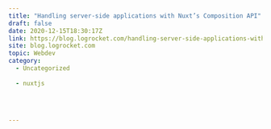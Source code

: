 ```yaml
---
title: "Handling server-side applications with Nuxt’s Composition API"
draft: false
date: 2020-12-15T18:30:17Z
link: https://blog.logrocket.com/handling-server-side-applications-with-nuxts-composition-api/?utm_medium=RSS&utm_source=hune
site: blog.logrocket.com
topic: Webdev
category:
  - Uncategorized
  
  - nuxtjs
  
   
  

---
```

